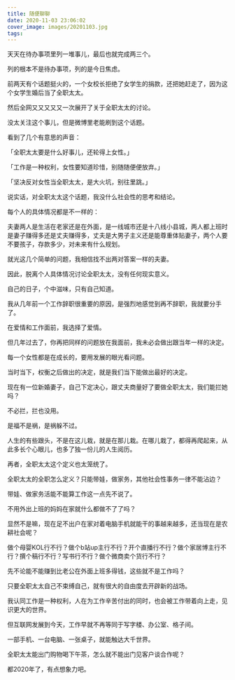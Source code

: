 ```yaml
---
title: 随便聊聊
date: 2020-11-03 23:06:02
cover_image: images/20201103.jpg
tags:
---
```

天天在待办事项里列一堆事儿，最后也就完成两三个。

列的根本不是待办事项，列的是今日焦虑。

前两天有个话题挺火的，一个女校长拒绝了女学生的捐款，还把她赶走了，因为这个女学生婚后当了全职太太。

然后全网又又又又又一次展开了关于全职太太的讨论。

没太关注这个事儿，但是微博里老能刷到这个话题。

看到了几个有意思的声音：

「全职太太要是什么好事儿，还轮得上女性。」

「工作是一种权利，女性要知道珍惜，别随随便便放弃。」

「坚决反对女性当全职太太，是大火坑，别往里跳。」

说实话，对全职太太这个话题，我没什么社会性的思考和结论。

每个人的具体情况都是不一样的：

夫妻两人是生活在老家还是在外面，是一线城市还是十八线小县城，两人都上班时是妻子赚得多还是丈夫赚得多，丈夫是大男子主义还是能尊重体贴妻子，两个人要不要孩子，存款多少，对未来有什么规划。

就光这几个简单的问题，我相信找不出两对答案一样的夫妻。

因此，脱离个人具体情况讨论全职太太，没有任何现实意义。

自己的日子，个中滋味，只有自己知道。

我从几年前一个工作辞职很重要的原因，是强烈地感觉到再不辞职，我就要分手了。

在爱情和工作面前，我选择了爱情。

但几年过去了，你再把同样的问题放在我面前，我未必会做出跟当年一样的决定。

每一个女性都是在成长的，要用发展的眼光看问题。

当时当下，权衡之后做出的决定，就是我们当下能做出最好的决定。

现在有一位新婚妻子，自己下定决心，跟丈夫商量好了要做全职太太，我们能拦她吗？

不必拦，拦也没用。

是福不是祸，是祸躲不过。

人生的有些跟头，不是在这儿栽，就是在那儿栽。在哪儿栽了，都得再爬起来，从此多长个心眼儿，也多了独一份儿的人生阅历。

再者，全职太太这个定义也太笼统了。

全职太太的全职怎么定义？只能带娃，做家务，其他社会性事务一律不能沾边？

带娃、做家务活能不能算工作这一点先不说了。

不用外出上班的妈妈在家就什么都做不了了吗？

显然不是嘛，现在足不出户在家对着电脑手机就能干的事越来越多，还当现在是农耕社会呢？

做个母婴KOL行不行？做个b站up主行不行？开个直播行不行？做个家居博主行不行？撰个稿行不行？写书行不行？做个微商卖个货行不行？

先不论能不能赚到比老公在外面上班多得钱，这些就不是工作吗？

只要全职太太自己不束缚自己，就有很大的自由度去开辟新的战场。

我认同工作是一种权利，人在为工作辛苦付出的同时，也会被工作带着向上走，见识更大的世界。

但互联网发展到今天，工作早就不再等同于写字楼、办公室、格子间。

一部手机、一台电脑、一张桌子，就能触达大千世界。

全职太太能出门购物喝下午茶，怎么就不能出门见客户谈合作呢？

都2020年了，有点想象力吧。